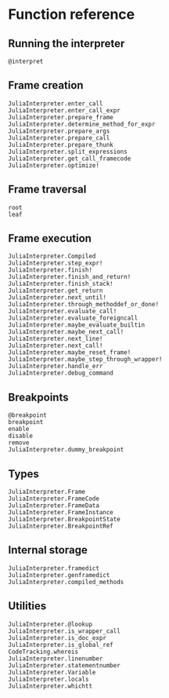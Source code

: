 # Function reference

## Running the interpreter

```@docs
@interpret
```

## Frame creation

```@docs
JuliaInterpreter.enter_call
JuliaInterpreter.enter_call_expr
JuliaInterpreter.prepare_frame
JuliaInterpreter.determine_method_for_expr
JuliaInterpreter.prepare_args
JuliaInterpreter.prepare_call
JuliaInterpreter.prepare_thunk
JuliaInterpreter.split_expressions
JuliaInterpreter.get_call_framecode
JuliaInterpreter.optimize!
```

## Frame traversal

```@docs
root
leaf
```

## Frame execution

```@docs
JuliaInterpreter.Compiled
JuliaInterpreter.step_expr!
JuliaInterpreter.finish!
JuliaInterpreter.finish_and_return!
JuliaInterpreter.finish_stack!
JuliaInterpreter.get_return
JuliaInterpreter.next_until!
JuliaInterpreter.through_methoddef_or_done!
JuliaInterpreter.evaluate_call!
JuliaInterpreter.evaluate_foreigncall
JuliaInterpreter.maybe_evaluate_builtin
JuliaInterpreter.maybe_next_call!
JuliaInterpreter.next_line!
JuliaInterpreter.next_call!
JuliaInterpreter.maybe_reset_frame!
JuliaInterpreter.maybe_step_through_wrapper!
JuliaInterpreter.handle_err
JuliaInterpreter.debug_command
```

## Breakpoints

```@docs
@breakpoint
breakpoint
enable
disable
remove
JuliaInterpreter.dummy_breakpoint
```

## Types

```@docs
JuliaInterpreter.Frame
JuliaInterpreter.FrameCode
JuliaInterpreter.FrameData
JuliaInterpreter.FrameInstance
JuliaInterpreter.BreakpointState
JuliaInterpreter.BreakpointRef
```

## Internal storage

```@docs
JuliaInterpreter.framedict
JuliaInterpreter.genframedict
JuliaInterpreter.compiled_methods
```

## Utilities

```@docs
JuliaInterpreter.@lookup
JuliaInterpreter.is_wrapper_call
JuliaInterpreter.is_doc_expr
JuliaInterpreter.is_global_ref
CodeTracking.whereis
JuliaInterpreter.linenumber
JuliaInterpreter.statementnumber
JuliaInterpreter.Variable
JuliaInterpreter.locals
JuliaInterpreter.whichtt
```
